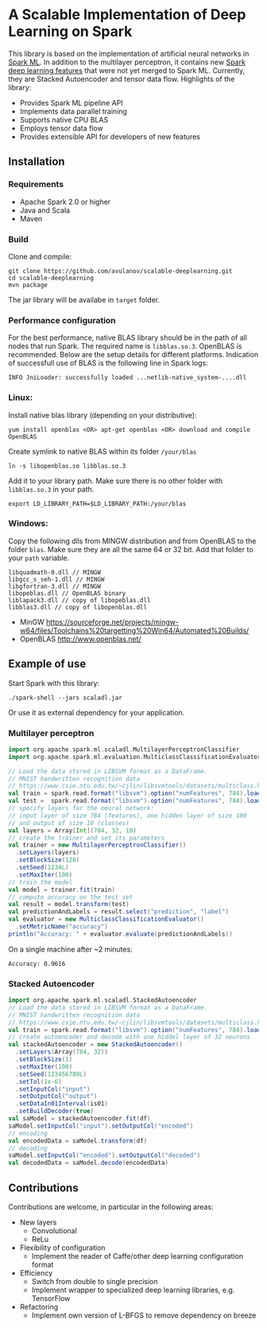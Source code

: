 # A Scalable Implementation of Deep Learning on Spark
This library is based on the implementation of artificial neural networks in [Spark ML](https://spark.apache.org/docs/latest/ml-classification-regression.html#multilayer-perceptron-classifier). In addition to the multilayer perceptron, it contains new [Spark deep learning features](https://issues.apache.org/jira/browse/SPARK-5575) that were not yet merged to Spark ML. Currently, they are Stacked Autoencoder and tensor data flow. Highlights of the library:
  - Provides Spark ML pipeline API
  - Implements data parallel training
  - Supports native CPU BLAS
  - Employs tensor data flow
  - Provides extensible API for developers of new features

## Installation
### Requirements
  - Apache Spark 2.0 or higher
  - Java and Scala
  - Maven

### Build 
Clone and compile:
```
git clone https://github.com/avulanov/scalable-deeplearning.git
cd scalable-deeplearning
mvn package
```
The jar library will be availabe in `target` folder.

### Performance configuration
For the best performance, native BLAS library should be in the path of all nodes that run Spark. The required name is `libblas.so.3`. OpenBLAS is recommended. Below are the setup details for different platforms. Indication of successfull use of BLAS is the following line in Spark logs:
```
INFO JniLoader: successfully loaded ...netlib-native_system-....dll
```
### Linux:
Install native blas library (depending on your distributive):
```
yum install openblas <OR> apt-get openblas <OR> download and compile OpenBLAS
```
Create symlink to native BLAS within its folder `/your/blas`
```
ln -s libopenblas.so libblas.so.3
```
Add it to your library path. Make sure there is no other folder with `libblas.so.3` in your path.
```
export LD_LIBRARY_PATH=$LD_LIBRARY_PATH:/your/blas
```
### Windows:
Copy the following dlls from MINGW distribution and from OpenBLAS to the folder `blas`. Make sure they are all the same 64 or 32 bit. Add that folder to your `path` variable.
```
libquadmath-0.dll // MINGW
libgcc_s_seh-1.dll // MINGW
libgfortran-3.dll // MINGW
libopeblas.dll // OpenBLAS binary
liblapack3.dll // copy of libopeblas.dll
libblas3.dll // copy of libopenblas.dll
```
  - MinGW https://sourceforge.net/projects/mingw-w64/files/Toolchains%20targetting%20Win64/Automated%20Builds/
  - OpenBLAS http://www.openblas.net/

## Example of use
Start Spark with this library:
```
./spark-shell --jars scaladl.jar
```
Or use it as external dependency for your application.

### Multilayer perceptron
```scala
import org.apache.spark.ml.scaladl.MultilayerPerceptronClassifier
import org.apache.spark.ml.evaluation.MulticlassClassificationEvaluator

// Load the data stored in LIBSVM format as a DataFrame.
// MNIST handwritten recognition data 
// https://www.csie.ntu.edu.tw/~cjlin/libsvmtools/datasets/multiclass.html
val train = spark.read.format("libsvm").option("numFeatures", 784).load("mnist.scale")
val test =  spark.read.format("libsvm").option("numFeatures", 784).load("mnist.scale.t")
// specify layers for the neural network:
// input layer of size 784 (features), one hidden layer of size 100
// and output of size 10 (classes)
val layers = Array[Int](784, 32, 10)
// create the trainer and set its parameters
val trainer = new MultilayerPerceptronClassifier()
  .setLayers(layers)
  .setBlockSize(128)
  .setSeed(1234L)
  .setMaxIter(100)
// train the model
val model = trainer.fit(train)
// compute accuracy on the test set
val result = model.transform(test)
val predictionAndLabels = result.select("prediction", "label")
val evaluator = new MulticlassClassificationEvaluator()
  .setMetricName("accuracy")
println("Accuracy: " + evaluator.evaluate(predictionAndLabels))
```
On a single machine after ~2 minutes:
```
Accuracy: 0.9616
```
### Stacked Autoencoder
```scala
import org.apache.spark.ml.scaladl.StackedAutoencoder
// Load the data stored in LIBSVM format as a DataFrame.
// MNIST handwritten recognition data 
// https://www.csie.ntu.edu.tw/~cjlin/libsvmtools/datasets/multiclass.html
val train = spark.read.format("libsvm").option("numFeatures", 784).load("mnist.scale")
// create autoencoder and decode with one hiddel layer of 32 neurons
val stackedAutoencoder = new StackedAutoencoder()
  .setLayers(Array(784, 32))
  .setBlockSize(1)
  .setMaxIter(100)
  .setSeed(123456789L)
  .setTol(1e-6)
  .setInputCol("input")
  .setOutputCol("output")
  .setDataIn01Interval(is01)
  .setBuildDecoder(true)
val saModel = stackedAutoencoder.fit(df)
saModel.setInputCol("input").setOutputCol("encoded")
// encoding
val encodedData = saModel.transform(df)
// decoding
saModel.setInputCol("encoded").setOutputCol("decoded")
val decodedData = saModel.decode(encodedData)
```
## Contributions
Contributions are welcome, in particular in the following areas:
  - New layers
    - Convolutional
    - ReLu
  - Flexibility of configuration
    - Implement the reader of Caffe/other deep learning configuration format
  - Efficiency
    - Switch from double to single precision 
    - Implement wrapper to specialized deep learning libraries, e.g. TensorFlow
  - Refactoring
    - Implement own version of L-BFGS to remove dependency on breeze
